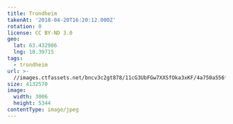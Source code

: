 ```yaml
---
title: Trondheim
takenAt: '2018-04-20T16:20:12.000Z'
rotation: 0
license: CC BY-ND 3.0
geo:
  lat: 63.432986
  lng: 10.39715
tags:
  - trondheim
url: >-
  //images.ctfassets.net/bncv3c2gt878/11cG3UbFGw7XXSfOka3xKF/4a750a556f520a6f33182ef266805fbb/trondheim_41044975135_o
size: 4132570
image:
  width: 3006
  height: 5344
contentType: image/jpeg
---
```


